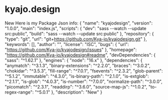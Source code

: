 # kyajo.design
New
Here is my Package Json info: 
{
  "name": "kyajodesign",
  "version": "1.0.0",
  "main": "index.js",
  "scripts": {
    "dev": "sass --watch --update src:public",
    "build": "sass --watch --update src:public"
  },
  "repository": {
    "type": "git",
    "url": "git+https://github.com/Kya-jo/kyajodesign.git"
  },
  "keywords": [],
  "author": "",
  "license": "ISC",
  "bugs": {
    "url": "https://github.com/Kya-jo/kyajodesign/issues"
  },
  "homepage": "https://github.com/Kya-jo/kyajodesign#readme",
  "devDependencies": {
    "sass": "^1.62.1"
  },
  "engines": {
    "node": "16.x"
  },
  "dependencies": {
    "anymatch": "^3.1.3",
    "binary-extensions": "^2.2.0",
    "braces": "^3.0.2",
    "chokidar": "^3.5.3",
    "fill-range": "^7.0.1",
    "fsevents": "^2.3.2",
    "glob-parent": "^5.1.2",
    "immutable": "^4.3.0",
    "is-binary-path": "^2.1.0",
    "is-extglob": "^2.1.1",
    "is-glob": "^4.0.3",
    "is-number": "^7.0.0",
    "normalize-path": "^3.0.0",
    "picomatch": "^2.3.1",
    "readdirp": "^3.6.0",
    "source-map-js": "^1.0.2",
    "to-regex-range": "^5.0.1"
  },
  "description": "New"
}
